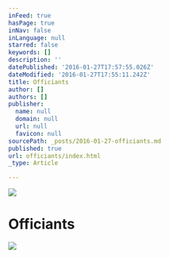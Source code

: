 ```yaml
---
inFeed: true
hasPage: true
inNav: false
inLanguage: null
starred: false
keywords: []
description: ''
datePublished: '2016-01-27T17:57:55.026Z'
dateModified: '2016-01-27T17:55:11.242Z'
title: Officiants
author: []
authors: []
publisher:
  name: null
  domain: null
  url: null
  favicon: null
sourcePath: _posts/2016-01-27-officiants.md
published: true
url: officiants/index.html
_type: Article

---
```

![](https://the-grid-user-content.s3-us-west-2.amazonaws.com/87f61ef5-c0e0-4a02-9f05-095b2632e97c.jpg)

# Officiants
![](https://the-grid-user-content.s3-us-west-2.amazonaws.com/551e5a0b-0cc6-436c-8d89-373b3c401d29.jpg)